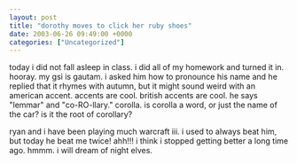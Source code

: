 ```yaml
---
layout: post
title: "dorothy moves to click her ruby shoes"
date: 2003-06-26 09:49:00 +0000
categories: ["Uncategorized"]
---
```


today i did not fall asleep in class. i did all of my homework and turned it in. hooray. my gsi is gautam. i asked him how to pronounce his name and he replied that it rhymes with autumn, but it might sound weird with an american accent. accents are cool. british accents are cool. he says "lemmar" and "co-RO-llary." corolla. is corolla a word, or just the name of the car? is it the root of corollary?

ryan and i have been playing much warcraft iii. i used to always beat him, but today he beat me twice! ahh!!! i think i stopped getting better a long time ago. hmmm. i will dream of night elves.